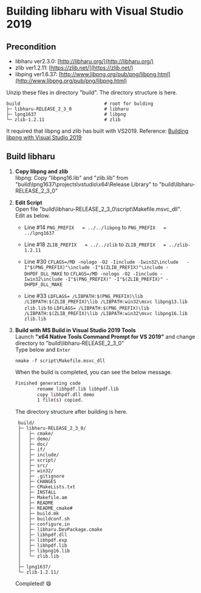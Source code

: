 # **Building libharu with Visual Studio 2019**

## Precondition
 - libharu ver2.3.0: [http://libharu.org/](http://libharu.org/)
 - zlib ver1.2.11: [https://zlib.net/](https://zlib.net/)
 - libping ver1.6.37: [http://www.libpng.org/pub/png/libpng.html](http://www.libpng.org/pub/png/libpng.html)

Unzip these files in directory "build".
The directory structure is here.

    build                               # root for bulding
    ├─ libharu-RELEASE_2_3_0            # libharu
    ├─ lpng1637                         # libpng
    └─ zlib-1.2.11                      # zlib

It required that libpng and zlib has built with VS2019.
Reference: [Building libpng with Visual Studio 2019](https://github.com/mryssng/libpng-VisualStudio2019)

## Build libharu

 1. **Copy libpng and zlib**<br>
   libpng:
Copy "libpng16.lib" and "zlib.lib" from "build\lpng1637\projects\vstudio\x64\Release Library" to "build\libharu-RELEASE_2_3_0"

 2. **Edit Script**<br>
  Open file "build\libharu-RELEASE_2_3_0\script\Makefile.msvc_dll".<br>
  Edit as below.
     * Line #14
     `PNG_PREFIX   = ../../libpng`
     to
     `PNG_PREFIX   = ../lpng1637`
     
     * Line #18
     `ZLIB_PREFIX   = ../../zlib`
     to
     `ZLIB_PREFIX   = ../zlib-1.2.11`
        
     * Line #30
     `CFLAGS=/MD -nologo -O2 -Iinclude -Iwin32\include   -I"$(PNG_PREFIX)"\include -I"$(ZLIB_PREFIX)"\include -DHPDF_DLL_MAKE`
     to
     `CFLAGS=/MD -nologo -O2 -Iinclude -Iwin32\include -I"$(PNG_PREFIX)" -I"$(ZLIB_PREFIX)" -DHPDF_DLL_MAKE`
        
     * Line #33
     `LDFLAGS= /LIBPATH:$(PNG_PREFIX)\lib /LIBPATH:$(ZLIB_PREFIX)\lib /LIBPATH:win32\msvc libpng13.lib zlib.lib`
     to
     `LDFLAGS= /LIBPATH:$(PNG_PREFIX)\lib /LIBPATH:$(ZLIB_PREFIX)\lib /LIBPATH:win32\msvc libpng16.lib zlib.lib`

3. **Build with MS Build in  Visual Studio 2019 Tools**<br>
  Launch **"x64 Native Tools Command Prompt for VS 2019"** and change directory to "build\libharu-RELEASE_2_3_0"<br>
  Type below and `Enter`<br>
  
    `nmake -f script\Makefile.msvc_dll`<br>
    
    When the build is completed, you can see the below message.<br>
	```sh
	Finished generating code
	        rename libhpdf.lib libhpdf.lib
	        copy libhpdf.dll demo
	        1 file(s) copied.
   ```
    The directory structure after building is here.

	    build/ 
	    ├─ libharu-RELEASE_2_3_0/ 
	    │   ├─ cmake/ 
	    │   ├─ demo/ 
	    │   ├─ doc/ 
	    │   ├─ if/
	    │   ├─ include/
	    │   ├─ script/ 
	    │   ├─ src/ 
	    │   ├─ win32/
	    │   ├─ .gitignore 
	    │   ├─ CHANGES 
	    │   ├─ CMakeLists.txt 
	    │   ├─ INSTALL 
	    │   ├─ Makefile.am 
	    │   ├─ README 
	    │   ├─ README_cmake# 
	    │   ├─ build.mk 
	    │   ├─ buildconf.sh 
	    │   ├─ configure.in 
	    │   ├─ libharu.DevPackage.cmake 
	    │   ├─ libhpdf.dll 
	    │   ├─ libhpdf.exp 
	    │   ├─ libhpdf.lib 
	    │   ├─ libpng16.lib 
	    │   └─ zlib.lib
	    │   
	    ├─ lpng1637/
	    └─ zlib-1.2.11/ 

	Completed! 😄
